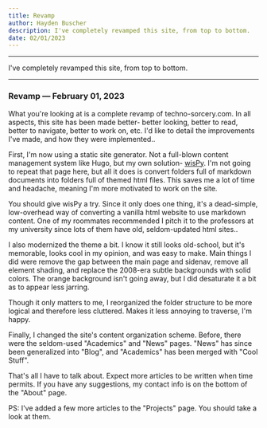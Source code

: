```yaml
---
title: Revamp
author: Hayden Buscher
description: I've completely revamped this site, from top to bottom.
date: 02/01/2023
---
```


<div class="border header">
<hr>
<p>I've completely revamped this site, from top to bottom.
</p>
<hr>
</div>

### Revamp — February 01, 2023  
What you're looking at is a complete revamp of techno-sorcery.com. In all aspects, this site has been made better- better looking, better to read, better to navigate, better to work on, etc. I'd like to detail the improvements I've made, and how they were implemented..

First, I'm now using a static site generator. Not a full-blown content management system like Hugo, but my own solution- [wisPy](/projects/wispy.html). I'm not going to repeat that page here, but all it does is convert folders full of markdown documents into folders full of themed html files. This saves me a lot of time and headache, meaning I'm more motivated to work on the site. 

You should give wisPy a try. Since it only does one thing, it's a dead-simple, low-overhead way of converting a vanilla html website to use markdown content. One of my roommates recommended I pitch it to the professors at my university since lots of them have old, seldom-updated html sites..

I also modernized the theme a bit. I know it still looks old-school, but it's memorable, looks cool in my opinion, and was easy to make. Main things I did were remove the gap between the main page and sidenav, remove all element shading, and replace the 2008-era subtle backgrounds with solid colors. The orange background isn't going away, but I did desaturate it a bit as to appear less jarring.

Though it only matters to me, I reorganized the folder structure to be more logical and therefore less cluttered. Makes it less annoying to traverse, I'm happy.

Finally, I changed the site's content organization scheme. Before, there were the seldom-used "Academics" and "News" pages. "News" has since been generalized into "Blog", and "Academics" has been merged with "Cool Stuff"\.

That's all I  have to talk about. Expect more articles to be written when time permits. If you have any suggestions, my contact info is on the bottom of the "About" page. 

PS: I've added a few more articles to the "Projects" page. You should take a look at them. 
